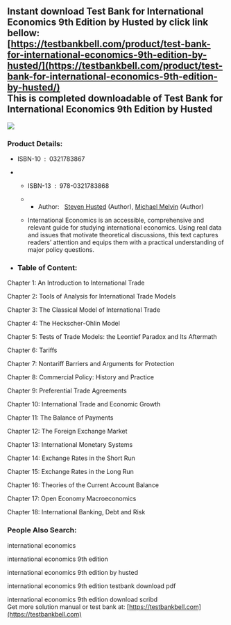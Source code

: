 Instant download **Test Bank for International Economics 9th Edition by Husted** by click link bellow:  
[https://testbankbell.com/product/test-bank-for-international-economics-9th-edition-by-husted/](https://testbankbell.com/product/test-bank-for-international-economics-9th-edition-by-husted/)  
This is completed downloadable of Test Bank for International Economics 9th Edition by Husted
---------------------------------------------------------------------------------------------


![](https://testbankbell.com/wp-content/uploads/2023/05/0321783867.jpg)
### Product Details:


* ISBN-10 ‏ : ‎ 0321783867
* * ISBN-13 ‏ : ‎ 978-0321783868
  * * Author:   [Steven Husted](https://www.amazon.com/s/ref=dp_byline_sr_book_1?ie=UTF8&field-author=Steven+Husted&text=Steven+Husted&sort=relevancerank&search-alias=books) (Author), [Michael Melvin](https://www.amazon.com/s/ref=dp_byline_sr_book_2?ie=UTF8&field-author=Michael+Melvin&text=Michael+Melvin&sort=relevancerank&search-alias=books) (Author)
   
  * International Economics is an accessible, comprehensive and relevant guide for studying international economics. Using real data and issues that motivate theoretical discussions, this text captures readers’ attention and equips them with a practical understanding of major policy questions.
 
* ### Table of Content:

Chapter 1: An Introduction to International Trade

Chapter 2: Tools of Analysis for International Trade Models

Chapter 3: The Classical Model of International Trade

Chapter 4: The Heckscher-Ohlin Model

Chapter 5: Tests of Trade Models: the Leontief Paradox and Its Aftermath

Chapter 6: Tariffs

Chapter 7: Nontariff Barriers and Arguments for Protection

Chapter 8: Commercial Policy: History and Practice

Chapter 9: Preferential Trade Agreements

Chapter 10: International Trade and Economic Growth

Chapter 11: The Balance of Payments

Chapter 12: The Foreign Exchange Market

Chapter 13: International Monetary Systems

Chapter 14: Exchange Rates in the Short Run

Chapter 15: Exchange Rates in the Long Run

Chapter 16: Theories of the Current Account Balance

Chapter 17: Open Economy Macroeconomics

Chapter 18: International Banking, Debt and Risk


 ### People Also Search:


 international economics

 international economics 9th edition

 international economics 9th edition by husted

 international economics 9th edition testbank download pdf

 international economics 9th edition download scribd  
  Get more solution manual or test bank at: [https://testbankbell.com](https://testbankbell.com)
